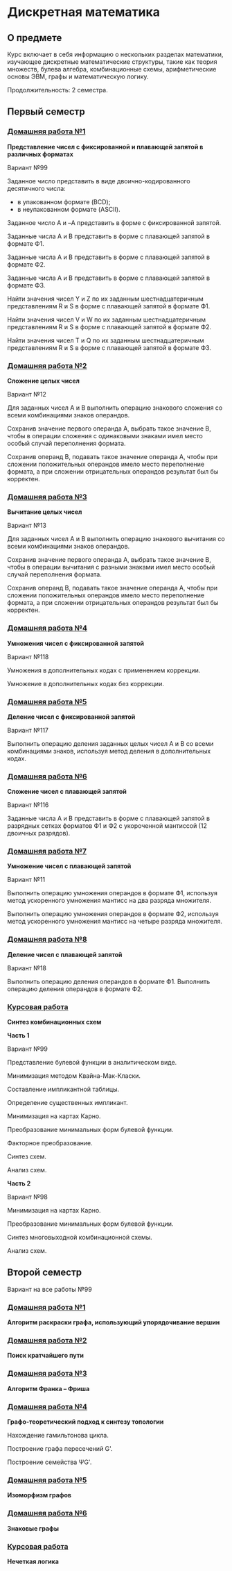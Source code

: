 # Дискретная математика

## **О предмете**

Курс включает в себя информацию о нескольких разделах математики, изучающее дискретные математические структуры, такие как теория множеств, булева алгебра, комбинационные схемы, арифметические основы ЭВМ, графы и математическую логику.

Продолжительность: 2 семестра.

## **Первый семестр**

### [**Домашняя работа №1**](https://github.com/kihort-si/itmo/blob/main/discrete%20math/1%20semester/homeworks/PDF/%D0%B4%D0%B71.pdf)

**Представление чисел с фиксированной и плавающей запятой в различных форматах**

Вариант №99

Заданное число представить в виде двоично-кодированного десятичного числа:
- в упакованном формате (BCD);
- в неупакованном формате (ASCII).

Заданное число А и –A представить в форме с фиксированной запятой.

Заданные числа A и B представить в форме с плавающей запятой в формате Ф1.

Заданные числа A и B представить в форме с плавающей запятой в формате Ф2.

Заданные числа A и B представить в форме с плавающей запятой в формате Ф3.

Найти значения чисел Y и Z по их заданным шестнадцатеричным представлениям R и S в форме с плавающей запятой в формате Ф1.

Найти значения чисел V и W по их заданным шестнадцатеричным представлениям R и S в форме с плавающей запятой в формате Ф2.

Найти значения чисел T и Q по их заданным шестнадцатеричным представлениям R и S в форме с плавающей запятой в формате Ф3.

### [**Домашняя работа №2**](https://github.com/kihort-si/itmo/blob/main/discrete%20math/1%20semester/homeworks/PDF/%D0%B4%D0%B72.pdf)

**Сложение целых чисел**

Вариант №12

Для заданных чисел А и В выполнить операцию знакового сложения со всеми комбинациями знаков операндов.

Cохранив значение первого операнда А, выбрать такое значение В, чтобы в операции сложения с одинаковыми знаками имел место особый случай переполнения формата.

Сохранив операнд В, подавать такое значение операнда А, чтобы при сложении положительных операндов имело место переполнение формата, а при сложении отрицательных операндов результат был бы корректен.

### [**Домашняя работа №3**](https://github.com/kihort-si/itmo/blob/main/discrete%20math/1%20semester/homeworks/PDF/%D0%B4%D0%B73.pdf)

**Вычитание целых чисел**

Вариант №13

Для заданных чисел А и В выполнить операцию знакового вычитания со всеми комбинациями знаков операндов.

Cохранив значение первого операнда А, выбрать такое значение В, чтобы в операции вычитания с разными знаками имел место особый случай переполнения формата.

Сохранив операнд В, подавать такое значение операнда А, чтобы при сложении положительных операндов имело место переполнение формата, а при сложении отрицательных операндов результат был бы корректен.


### [**Домашняя работа №4**](https://github.com/kihort-si/itmo/blob/main/discrete%20math/1%20semester/homeworks/PDF/%D0%B4%D0%B74.pdf)

**Умножения чисел с фиксированной запятой**

Вариант №118

Умножения в дополнительных кодах с применением коррекции.

Умножение в дополнительных кодах без коррекции.

### [**Домашняя работа №5**](https://github.com/kihort-si/itmo/blob/main/discrete%20math/1%20semester/homeworks/PDF/%D0%B4%D0%B75.pdf)

**Деление чисел с фиксированной запятой**

Вариант №117

Выполнить операцию деления заданных целых чисел A и B со всеми комбинациями знаков, используя метод деления в дополнительных кодах.

### [**Домашняя работа №6**](https://github.com/kihort-si/itmo/blob/main/discrete%20math/1%20semester/homeworks/PDF/%D0%B4%D0%B76.pdf)

**Сложение чисел с плавающей запятой**

Вариант №116

Заданные числа А и В представить в форме с плавающей запятой в разрядных сетках форматов Ф1 и Ф2 с укороченной мантиссой (12 двоичных разрядов).

### [**Домашняя работа №7**](https://github.com/kihort-si/itmo/blob/main/discrete%20math/1%20semester/homeworks/PDF/%D0%B4%D0%B77.pdf)

**Умножение чисел с плавающей запятой**

Вариант №11

Выполнить операцию умножения операндов в формате Ф1, используя метод ускоренного умножения мантисс на два разряда множителя.

Выполнить операцию умножения операндов в формате Ф2, используя метод ускоренного умножения мантисс на четыре разряда множителя.

### [**Домашняя работа №8**](https://github.com/kihort-si/itmo/blob/main/discrete%20math/1%20semester/homeworks/PDF/%D0%B4%D0%B78.pdf)

**Деление чисел с плавающей запятой**

Вариант №18

Выполнить операцию деления операндов в формате Ф1.
Выполнить операцию деления операндов в формате Ф2.

### [**Курсовая работа**](https://github.com/kihort-si/itmo/tree/main/discrete%20math/1%20semester/coursework)

**Синтез комбинационных схем**

**Часть 1**

Вариант №99

Представление булевой функции в аналитическом виде.

Минимизация методом Квайна-Мак-Класки.

Составление импликантной таблицы.

Определение существенных импликант.

Минимизация на картах Карно.

Преобразование минимальных форм булевой функции.

Факторное преобразование.

Синтез схем.

Анализ схем.

**Часть 2**

Вариант №98

Минимизация на картах Карно.

Преобразование минимальных форм булевой функции.

Синтез многовыходной комбинационной схемы.

Анализ схем.

## **Второй семестр**

Вариант на все работы №99

### [**Домашняя работа №1**](https://github.com/kihort-si/itmo/blob/main/discrete%20math/2%20semester/homeworks/PDF/%D0%B4%D0%B71.pdf)

**Алгоритм раскраски графа, использующий упорядочивание вершин**

### [**Домашняя работа №2**](https://github.com/kihort-si/itmo/blob/main/discrete%20math/2%20semester/homeworks/PDF/%D0%B4%D0%B72.pdf)

**Поиск кратчайшего пути**

### [**Домашняя работа №3**](https://github.com/kihort-si/itmo/blob/main/discrete%20math/2%20semester/homeworks/PDF/%D0%B4%D0%B73.pdf)

**Алгоритм Франка – Фриша**

### [**Домашняя работа №4**](https://github.com/kihort-si/itmo/blob/main/discrete%20math/2%20semester/homeworks/PDF/%D0%B4%D0%B74.pdf)

**Графо-теоретический подход к синтезу топологии**

Нахождение гамильтонова цикла.

Построение графа пересечений G'.

Построение семейства ΨG'.

### [**Домашняя работа №5**](https://github.com/kihort-si/itmo/blob/main/discrete%20math/2%20semester/homeworks/PDF/%D0%B4%D0%B75.pdf)

**Изоморфизм графов**

### [**Домашняя работа №6**](https://github.com/kihort-si/itmo/blob/main/discrete%20math/2%20semester/homeworks/PDF/%D0%B4%D0%B76.pdf)

**Знаковые графы**

### [**Курсовая работа**](https://github.com/kihort-si/itmo/blob/main/discrete%20math/2%20semester/coursework/%D0%BA%D1%83%D1%80%D1%81%D0%BE%D0%B2%D0%B0%D1%8F.pdf)

**Нечеткая логика**